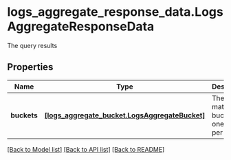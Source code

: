 # logs_aggregate_response_data.LogsAggregateResponseData

The query results
## Properties
Name | Type | Description | Notes
------------ | ------------- | ------------- | -------------
**buckets** | [**[logs_aggregate_bucket.LogsAggregateBucket]**](LogsAggregateBucket.md) | The list of matching buckets, one item per bucket | [optional] 

[[Back to Model list]](README.md#documentation-for-models) [[Back to API list]](README.md#documentation-for-api-endpoints) [[Back to README]](README.md)


